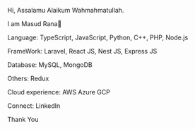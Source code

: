 Hi,
Assalamu Alaikum Wahmahmatullah.

I am Masud Rana👋

Language:
TypeScript,
JavaScript,
Python,
C++,
PHP,
Node.js

FrameWork:
Laravel,
React JS,
Nest JS,
Express JS

Database:
MySQL, MongoDB

Others:
Redux

Cloud experience:
AWS
Azure
GCP

Connect:
LinkedIn

Thank You
